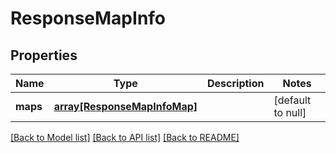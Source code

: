 # ResponseMapInfo

## Properties
Name | Type | Description | Notes
------------ | ------------- | ------------- | -------------
**maps** | [**array[ResponseMapInfoMap]**](ResponseMapInfoMap.md) |  | [default to null]

[[Back to Model list]](../README.md#documentation-for-models) [[Back to API list]](../README.md#documentation-for-api-endpoints) [[Back to README]](../README.md)


